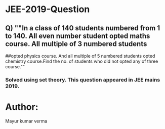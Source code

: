 # JEE-2019-Question
## Q) ""In a class of 140 students numbered from 1 to 140. All even number student opted maths course. All multiple of 3 numbered students 
##opted physics course. And all multiple of 5 numbered students opted chemistry course.Find the no. of students who did not opted any of three course.""

### Solved using set theory. This question appeared in JEE mains 2019.

# Author:
Mayur kumar verma
